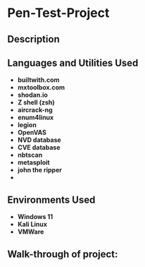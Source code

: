 # Pen-Test-Project

## Description

## Languages and Utilities Used

- **builtwith.com**
- **mxtoolbox.com**
- **shodan.io**
- **Z shell (zsh)**
- **aircrack-ng**
- **enum4linux**
- **legion**
- **OpenVAS**
- **NVD database**
- **CVE database**
- **nbtscan**
- **metasploit**
- **john the ripper**
- 

## Environments Used

- **Windows 11**
- **Kali Linux**
- **VMWare**

## Walk-through of project:
